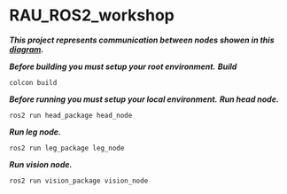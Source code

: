 # RAU_ROS2_workshop
***This project represents communication between nodes showen in this [diagram](https://suren-atoyan.notion.site/ROS2-Workshop-Introduction-and-Small-Project-Build-9f182cb2d12f49e3a345a6ac456143ff).***


***Before building you must setup your root environment.***
***Build***
```
colcon build
```

***Before running you must setup your local environment.***
***Run head node.***
```
ros2 run head_package head_node
```
***Run leg node.***
```
ros2 run leg_package leg_node
```
***Run vision node.***
```
ros2 run vision_package vision_node
```
